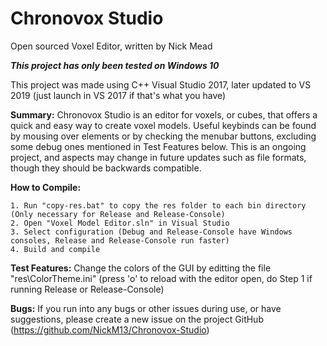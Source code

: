 # Chronovox Studio
Open sourced Voxel Editor, written by Nick Mead

***This project has only been tested on Windows 10***

This project was made using C++ Visual Studio 2017, later updated to VS 2019 (just launch in VS 2017 if that's what you have)

**Summary:** Chronovox Studio is an editor for voxels, or cubes, that offers a quick and easy way to create voxel models.  Useful keybinds can be found by mousing over elements or by checking the menubar buttons, excluding some debug ones mentioned in Test Features below.  This is an ongoing project, and aspects may change in future updates such as file formats, though they should be backwards compatible.

**How to Compile:**

	1. Run "copy-res.bat" to copy the res folder to each bin directory (Only necessary for Release and Release-Console)
	2. Open "Voxel Model Editor.sln" in Visual Studio
	3. Select configuration (Debug and Release-Console have Windows consoles, Release and Release-Console run faster)
	4. Build and compile

**Test Features:** Change the colors of the GUI by editting the file "res\ColorTheme.ini" (press 'o' to reload with the editor open, do Step 1 if running Release or Release-Console)

**Bugs:** If you run into any bugs or other issues during use, or have suggestions, please create a new issue on the project GitHub (https://github.com/NickM13/Chronovox-Studio)

